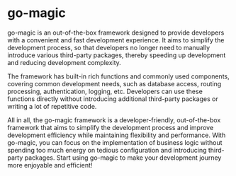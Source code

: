 # go-magic
go-magic is an out-of-the-box framework designed to provide developers with a convenient and fast development experience. It aims to simplify the development process, so that developers no longer need to manually introduce various third-party packages, thereby speeding up development and reducing development complexity.

The framework has built-in rich functions and commonly used components, covering common development needs, such as database access, routing processing, authentication, logging, etc. Developers can use these functions directly without introducing additional third-party packages or writing a lot of repetitive code.

All in all, the go-magic framework is a developer-friendly, out-of-the-box framework that aims to simplify the development process and improve development efficiency while maintaining flexibility and performance. With go-magic, you can focus on the implementation of business logic without spending too much energy on tedious configuration and introducing third-party packages. Start using go-magic to make your development journey more enjoyable and efficient!
